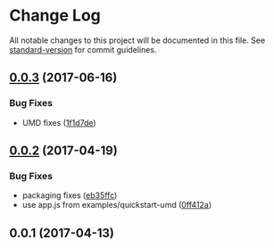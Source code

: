 # Change Log

All notable changes to this project will be documented in this file. See [standard-version](https://github.com/conventional-changelog/standard-version) for commit guidelines.

<a name="0.0.3"></a>
## [0.0.3](https://github.com/mu-lib/mu-jquery-widget-runkit/compare/v0.0.2...v0.0.3) (2017-06-16)


### Bug Fixes

* UMD fixes ([1f1d7de](https://github.com/mu-lib/mu-jquery-widget-runkit/commit/1f1d7de))



<a name="0.0.2"></a>
## [0.0.2](https://github.com/mu-lib/mu-jquery-widget-runkit/compare/v0.0.1...v0.0.2) (2017-04-19)


### Bug Fixes

* packaging fixes ([eb35ffc](https://github.com/mu-lib/mu-jquery-widget-runkit/commit/eb35ffc))
* use app.js from examples/quickstart-umd ([0ff412a](https://github.com/mu-lib/mu-jquery-widget-runkit/commit/0ff412a))



<a name="0.0.1"></a>
## 0.0.1 (2017-04-13)
